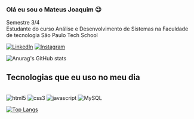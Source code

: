 
### Olá eu sou o Mateus Joaquim 😉
Semestre 3/4 <br>
Estudante do curso Análise e Desenvolvimento de Sistemas na Faculdade de tecnologia São Paulo Tech School

[![LinkedIn](https://img.shields.io/badge/LinkedIn-0077B5?style=for-the-badge&logo=linkedin&logoColor=white)](https://www.linkedin.com/in/mateus-silva-072015260?lipi=urn%3Ali%3Apage%3Ad_flagship3_profile_view_base_contact_details%3Bu7SmFYASTECKpQdGhP50Pg%3D%3D)
[![Instagram](https://img.shields.io/badge/Instagram-E4405F?style=for-the-badge&logo=instagram&logoColor=white)](https://www.instagram.com/m.j_dev/)

![Anurag's GitHub stats](https://github-readme-stats.vercel.app/api?username=MateusjfSilva&show_icons=true&theme=radical)

## Tecnologias que eu uso no meu dia

<div style="display: inline-block"><br>
<img src="https://img.shields.io/badge/HTML5-E34F26?style=for-the-badge&logo=html5&logoColor=white" alt="html5">
<img src="https://img.shields.io/badge/CSS3-1572B6?style=for-the-badge&logo=css3&logoColor=white" alt="css3">
<img src="https://img.shields.io/badge/JavaScript-F7DF1E?style=for-the-badge&logo=javascript&logoColor=black" alt="javascript">
<img src="https://img.shields.io/badge/MySQL-00000F?style=for-the-badge&logo=mysql&logoColor=white" alt="MySQL">
</div><br>

[![Top Langs](https://github-readme-stats.vercel.app/api/top-langs/?username=MateusjfSilva&layout=compact)](https://github.com/anuraghazra/github-readme-stats)
